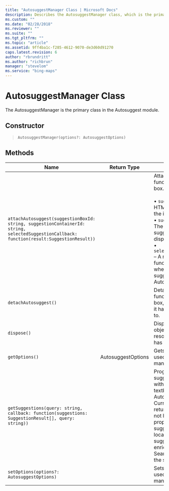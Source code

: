 ```yaml
---
title: "AutosuggestManager Class | Microsoft Docs"
description: Describes the AutosuggestManager class, which is the primary class in the Autosuggest module, and details its constructor and methods.
ms.custom: ""
ms.date: "02/28/2018"
ms.reviewer: ""
ms.suite: ""
ms.tgt_pltfrm: ""
ms.topic: "article"
ms.assetid: 9ff4ba1c-f285-4612-9070-de3d60d91270
caps.latest.revision: 6
author: "rbrundritt"
ms.author: "richbrun"
manager: "stevelom"
ms.service: "bing-maps"
---
```


# AutosuggestManager Class

The AutosuggestManager is the primary class in the Autosuggest module.

## Constructor

> `AutosuggestManager(options?: AutosuggestOptions)`

## Methods

Name                            | Return Type            | Description
------------------------------- | ---------------------- | -----------------
`attachAutosuggest(suggestionBoxId: string, suggestionContainerId: string, selectedSuggestionCallback: function(result:SuggestionResult))` | |  Attaches the Autosuggest functionality to an input box.<br/><br/> • `suggestionBoxId` – The HTML element identifier of the input box.<br/> • `suggestionContainerId` – The Id of container where suggestions will be displayed.<br/> • `selectedSuggestionCallback` – A reference to a callback function that will be called when a user selects a suggestion from the Autosuggest UI. 
`detachAutosuggest()`             |                        | Detaches the autosuggest functionality from the input box, freeing any resources it has or events it has tied to.
`dispose()`                       |                        | Disposes the Autosuggest object, freeing any resources it has or events it has tied to.
`getOptions()`                    | AutosuggestOptions	 | Gets the options currently used by the autosuggest manager.
`getSuggestions(query: string, callback: function(suggestions: SuggestionResult[], query: string))` | | Programmatically retrieves suggestions for queries without the need to attach a textbox to the AutosuggestManager. Currently the suggestions returned by this function do not have their bestView property set and address suggestions do not have location coordinates. These suggestions can easily be enriched by using the Search module to geocode the suggestion.
`setOptions(options?: AutosuggestOptions)`	 |           | Sets the options currently used by the autosuggest manager.
